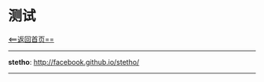 # 测试


[<==返回首页==](https://github.com/fengyongge/AndroidOpenCollect)

---

**stetho**:  http://facebook.github.io/stetho/

---

